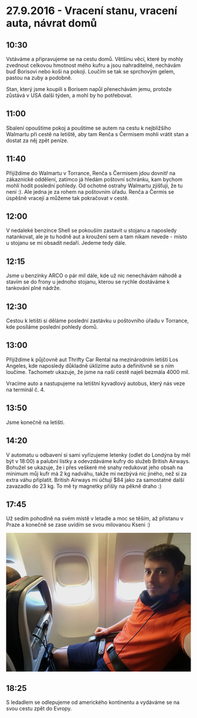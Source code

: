 # 27.9.2016 - Vracení stanu, vracení auta, návrat domů

## 10:30

Vstáváme a připravujeme se na cestu domů. Většinu věcí, které by mohly zvednout celkovou hmotnost mého kufru a jsou nahraditelné, nechávám buď Borisovi nebo koši na pokoji. Loučím se tak se sprchovým gelem, pastou na zuby a podobně.
 
Stan, který jsme koupili s Borisem napůl přenechávám jemu, protože zůstává v USA další týden, a mohl by ho potřebovat.

## 11:00

Sbalení opouštíme pokoj a pouštíme se autem na cestu k nejbližšího Walmartu při cestě na letiště, aby tam Renča s Čermisem mohli vrátit stan a dostat za něj zpět peníze.

## 11:40

Přijíždíme do Walmartu v Torrance, Renča s Čermisem jdou dovnitř na zákaznické oddělení, zatímco já hledám poštovní schránku, kam bychom mohli hodit poslední pohledy. Od ochotné ostrahy Walmartu zjišťuji, že tu není :). Ale jedna je za rohem na poštovním úřadu. Renča a Čermis se úspěšně vracejí a můžeme tak pokračovat v cestě.

## 12:00

V nedaleké benzínce Shell se pokouším zastavit u stojanu a naposledy natankovat, ale je tu hodně aut a kroužení sem a tam nikam nevede - místo u stojanu se mi obsadit nedaří. Jedeme tedy dále.

## 12:15

Jsme u benzínky ARCO o pár mil dále, kde už nic nenechávám náhodě a stavím se do frony u jednoho stojanu, kterou se rychle dostáváme k tankování plné nádrže.

## 12:30

Cestou k letišti si děláme poslední zastávku u poštovního úřadu v Torrance, kde posíláme poslední pohledy domů.

## 13:00

Přijíždíme k půjčovně aut Thrifty Car Rental na mezinárodním letišti Los Angeles, kde naposledy důkladně úklízíme auto a definitivně se s ním loučíme. Tachometr ukazuje, že jsme na naší cestě najeli bezmála 4000 mil.

Vracíme auto a nastupujeme na letištní kyvadlový autobus, který nás veze na terminál č. 4.

## 13:50

Jsme konečně na letišti.

## 14:20

V automatu u odbavení si sami vyřizujeme letenky (odlet do Londýna by měl být v 18:00) a palubní lístky a odevzdáváme kufry do služeb British Airways. Bohužel se ukazuje, že i přes veškeré mé snahy redukovat jeho obsah na minimum můj kufr má 2 kg nadváhu, takže mi nezbývá nic jiného, než si za extra váhu připlatit. British Airways mi účtují $84 jako za samostatné další zavazadlo do 23 kg. To mě ty magnetky přišly na pěkně draho :)

## 17:45

Už sedím pohodlně na svém místě v letadle a moc se těším, až přistanu v Praze a konečně se zase uvidím se svou milovanou Kseni :)

![Usazený v letadle na svém místě](images/20160927/20160927_174613.jpg)

## 18:25

S ledadlem se odlepujeme od amerického kontinentu a vydáváme se na svou cestu zpět do Evropy.
